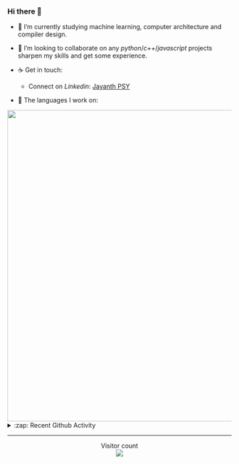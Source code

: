 ### Hi there 👋

- 🌱 I’m currently studying machine learning, computer architecture and compiler design.

- 👯 I’m looking to collaborate on any *python*/*c++*/*javascript* projects sharpen my skills and get some experience.

- ☕ Get in touch:
  +  Connect on *Linkedin*: [Jayanth PSY](https://www.linkedin.com/in/jayanth-p-b3924812a/)

<!--- ⚡ Fun fact: *Python* is older than *C++* and *Java*. -->

- :memo: The languages I work on: 

<img src="https://wakatime.com/share/@j_tesla/bdf4246a-6e44-4441-87e6-ea13fc96a824.png" width="700"/>

<details>
  <summary>:zap: Recent Github Activity</summary>
  
<!--START_SECTION:activity-->
1. 🎉 Merged PR [#83](https://github.com/j-tesla/blog-list-frontend/pull/83) in [j-tesla/blog-list-frontend](https://github.com/j-tesla/blog-list-frontend)
2. 🎉 Merged PR [#67](https://github.com/j-tesla/blog-list/pull/67) in [j-tesla/blog-list](https://github.com/j-tesla/blog-list)
3. 🗣 Commented on [#71](https://github.com/j-tesla/space-shooter/issues/71) in [j-tesla/space-shooter](https://github.com/j-tesla/space-shooter)
4. 🎉 Merged PR [#73](https://github.com/j-tesla/space-shooter/pull/73) in [j-tesla/space-shooter](https://github.com/j-tesla/space-shooter)
5. 🎉 Merged PR [#80](https://github.com/j-tesla/blog-list-frontend/pull/80) in [j-tesla/blog-list-frontend](https://github.com/j-tesla/blog-list-frontend)
<!--END_SECTION:activity-->

</details>

-----

<p align="center"> 
  Visitor count<br>
  <img src="https://profile-counter.glitch.me/j-tesla/count.svg" />
</p>












<!--
**j-tesla/j-tesla** is a ✨ _special_ ✨ repository because its `README.md` (this file) appears on your GitHub profile.

Here are some ideas to get you started:

- 🔭 I’m currently working on ...
- 🌱 I’m currently learning ...
- 👯 I’m looking to collaborate on ...
- 🤔 I’m looking for help with ...
- 💬 Ask me about ...
- 📫 How to reach me: ...
- 😄 Pronouns: ...
- ⚡ Fun fact: ...
-->

